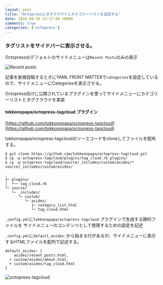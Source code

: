 ```yaml
---
layout: post
title: "Octopressにタグクラウドとカテゴリーリストを追加する"
date: 2016-08-26 23:17:49 +0000
comments: true
categories: ['octopress']
---
```


### タグリストをサイドバーに表示させる。

Octopressのデフォルトのサイドメニューは`Recent Posts`のみの表示  

![Recent posts](https://i.gyazo.com/cf857d8c62f5f7564ddbd25c9c754f90.png)

<!--more-->

記事を新規投稿するときにYAML FRONT MATTERで`categories`を設定しているので、サイドメニューにCategoriesを表示させる。  

Octopress向けに公開されているプラグインを使ってサイドメニューにカテゴリーリストとタグクラウドを実装

#### tokkonopapa/octopress-tagcloud プラグイン
[https://github.com/tokkonopapa/octopress-tagcloud](https://github.com/tokkonopapa/octopress-tagcloud)  

tokkonopapa/octopress-tagcloudのソースコードをcloneしてファイルを配布する。

```
$ git clone https://github.com/tokkonopapa/octopress-tagcloud.git
$ cp -p octopress-tagcloud/plugins/tag_cloud.rb plugins/
$ cp -p octopress-tagcloud/source/_includes/custom/asides/* source/_includes/custom/asides/
```
```
.
├─ plugins/
│  └── tag_cloud.rb
└─ source/
   └─ _includes/
      └─ custom/
         └─ asides/
            ├─ category_list.html
            └─ tag_cloud.html
```

`_config.yml`に`tokkonopapa/octopress-tagcloud` プラグインで生成する静的ファイルを
サイドメニューのコンテンツとして使用するための設定を記述  

`_config.yml`に`default_asides:`から始まる行があるが、サイドメニューに表示するHTMLファイルを配列で記述する。  

```
default_asides: [
    asides/recent_posts.html,
  + custom/asides/about.html,
  + custom/asides/tag_cloud.html
]
```

![octopress-tagcloud](https://i.gyazo.com/ef6d723b6ff2a154a49890d11c3c006d.png)